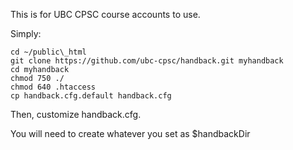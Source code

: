 This is for UBC CPSC course accounts to use.

Simply:
```
cd ~/public\_html
git clone https://github.com/ubc-cpsc/handback.git myhandback
cd myhandback
chmod 750 ./
chmod 640 .htaccess
cp handback.cfg.default handback.cfg
```

Then, customize handback.cfg.

You will need to create whatever you set as $handbackDir
